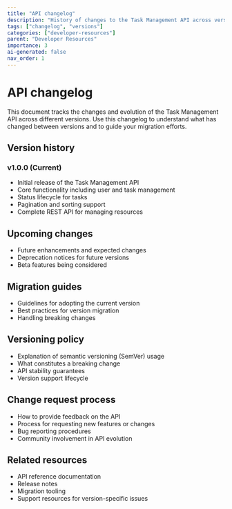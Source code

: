```yaml
---
title: "API changelog"
description: "History of changes to the Task Management API across versions."
tags: ["changelog", "versions"]
categories: ["developer-resources"]
parent: "Developer Resources"
importance: 3
ai-generated: false
nav_order: 1
---
```


# API changelog

This document tracks the changes and evolution of the Task Management API across different versions. Use this changelog to understand what has changed between versions and to guide your migration efforts.

## Version history

<!-- This section should outline the version history of the API -->

### v1.0.0 (Current)

<!-- Include details of the current version -->

- Initial release of the Task Management API
- Core functionality including user and task management
- Status lifecycle for tasks
- Pagination and sorting support
- Complete REST API for managing resources

## Upcoming changes

<!-- This section should include planned changes -->

- Future enhancements and expected changes
- Deprecation notices for future versions
- Beta features being considered

## Migration guides

<!-- This section should provide migration guidance -->

- Guidelines for adopting the current version
- Best practices for version migration
- Handling breaking changes

## Versioning policy

<!-- This section should explain versioning approach -->

- Explanation of semantic versioning (SemVer) usage
- What constitutes a breaking change
- API stability guarantees
- Version support lifecycle

## Change request process

<!-- This section should explain how to request changes -->

- How to provide feedback on the API
- Process for requesting new features or changes
- Bug reporting procedures
- Community involvement in API evolution

## Related resources

<!-- This section should link to related resources -->

- API reference documentation
- Release notes
- Migration tooling
- Support resources for version-specific issues


